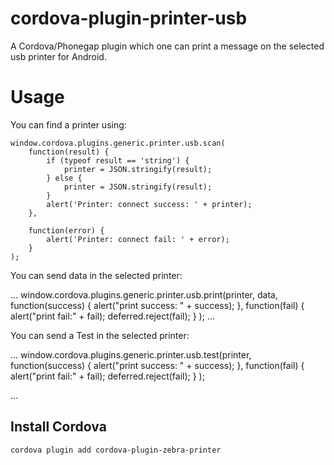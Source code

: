 # cordova-plugin-printer-usb
A Cordova/Phonegap plugin which one can print a message on the selected usb printer for Android.

# Usage

You can find a printer using:
```
window.cordova.plugins.generic.printer.usb.scan(
    function(result) {
        if (typeof result == 'string') {
            printer = JSON.stringify(result);
        } else {
            printer = JSON.stringify(result);
        }
        alert('Printer: connect success: ' + printer);
    },

    function(error) {
        alert('Printer: connect fail: ' + error);
    }
);
```

You can send data in the selected printer:

...
window.cordova.plugins.generic.printer.usb.print(printer, data,
    function(success) {
        alert("print success: " + success);
    },
    function(fail) {
        alert("print fail:" + fail);
        deferred.reject(fail);
    }
);
...

You can send a Test in the selected printer:

...
window.cordova.plugins.generic.printer.usb.test(printer,
    function(success) {
        alert("print success: " + success);
    },
    function(fail) {
        alert("print fail:" + fail);
        deferred.reject(fail);
    }
);

...


## Install Cordova

```
cordova plugin add cordova-plugin-zebra-printer
```
